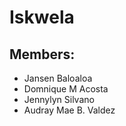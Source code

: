 # Iskwela

## Members:
- Jansen Baloaloa
- Domnique M Acosta
- Jennylyn Silvano
- Audray Mae B. Valdez
